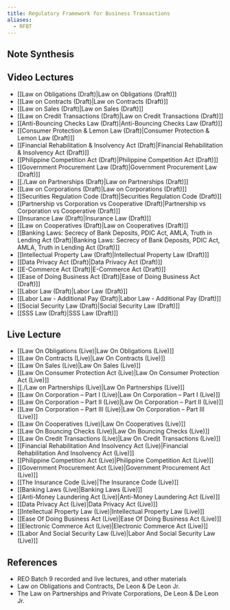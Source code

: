 ```yaml
---
title: Regulatory Framework for Business Transactions
aliases:
  - RFBT
---
```


## Note Synthesis

## Video Lectures
- [[Law on Obligations (Draft)|Law on Obligations (Draft)]]
- [[Law on Contracts (Draft)|Law on Contracts (Draft)]]
- [[Law on Sales (Draft)|Law on Sales (Draft)]]
- [[Law on Credit Transactions (Draft)|Law on Credit Transactions (Draft)]]
- [[Anti-Bouncing Checks Law (Draft)|Anti-Bouncing Checks Law (Draft)]]
- [[Consumer Protection & Lemon Law (Draft)|Consumer Protection & Lemon Law (Draft)]]
- [[Financial Rehabilitation & Insolvency Act (Draft)|Financial Rehabilitation & Insolvency Act (Draft)]]
- [[Philippine Competition Act (Draft)|Philippine Competition Act (Draft)]]
- [[Government Procurement Law (Draft)|Government Procurement Law (Draft)]]
- [[./Law on Partnerships (Draft)|Law on Partnerships (Draft)]]
- [[Law on Corporations (Draft)|Law on Corporations (Draft)]]
- [[Securities Regulation Code (Draft)|Securities Regulation Code (Draft)]]
- [[Partnership vs Corporation vs Cooperative (Draft)|Partnership vs Corporation vs Cooperative (Draft)]]
- [[Insurance Law (Draft)|Insurance Law (Draft)]]
- [[Law on Cooperatives (Draft)|Law on Cooperatives (Draft)]]
- [[Banking Laws: Secrecy of Bank Deposits, PDIC Act, AMLA, Truth in Lending Act (Draft)|Banking Laws: Secrecy of Bank Deposits, PDIC Act, AMLA, Truth in Lending Act (Draft)]]
- [[Intellectual Property Law (Draft)|Intellectual Property Law (Draft)]]
- [[Data Privacy Act (Draft)|Data Privacy Act (Draft)]]
- [[E-Commerce Act (Draft)|E-Commerce Act (Draft)]]
- [[Ease of Doing Business Act (Draft)|Ease of Doing Business Act (Draft)]]
- [[Labor Law (Draft)|Labor Law (Draft)]]
- [[Labor Law - Additional Pay (Draft)|Labor Law - Additional Pay (Draft)]]
- [[Social Security Law (Draft)|Social Security Law (Draft)]]
- [[SSS Law (Draft)|SSS Law (Draft)]]
## Live Lecture
- [[Law On Obligations (Live)|Law On Obligations (Live)]]
- [[Law On Contracts (Live)|Law On Contracts (Live)]]
- [[Law On Sales (Live)|Law On Sales (Live)]]
- [[Law On Consumer Protection Act (Live)|Law On Consumer Protection Act (Live)]]
- [[./Law on Partnerships (Live)|Law On Partnerships (Live)]]
- [[Law On Corporation – Part I (Live)|Law On Corporation – Part I (Live)]]
- [[Law On Corporation – Part II (Live)|Law On Corporation – Part II (Live)]]
- [[Law On Corporation – Part III (Live)|Law On Corporation – Part III (Live)]]
- [[Law On Cooperatives (Live)|Law On Cooperatives (Live)]]
- [[Law On Bouncing Checks (Live)|Law On Bouncing Checks (Live)]]
- [[Law On Credit Transactions (Live)|Law On Credit Transactions (Live)]]
- [[Financial Rehabilitation And Insolvency Act (Live)|Financial Rehabilitation And Insolvency Act (Live)]]
- [[Philippine Competition Act (Live)|Philippine Competition Act (Live)]]
- [[Government Procurement Act (Live)|Government Procurement Act (Live)]]
- [[The Insurance Code (Live)|The Insurance Code (Live)]]
- [[Banking Laws (Live)|Banking Laws (Live)]]
- [[Anti-Money Laundering Act (Live)|Anti-Money Laundering Act (Live)]]
- [[Data Privacy Act (Live)|Data Privacy Act (Live)]]
- [[Intellectual Property Law (Live)|Intellectual Property Law (Live)]]
- [[Ease Of Doing Business Act (Live)|Ease Of Doing Business Act (Live)]]
- [[Electronic Commerce Act (Live)|Electronic Commerce Act (Live)]]
- [[Labor And Social Security Law (Live)|Labor And Social Security Law (Live)]]
## References
- REO Batch 9 recorded and live lectures, and other materials
- Law on Obligations and Contracts, De Leon & De Leon Jr.
- The Law on Partnerships and Private Corporations, De Leon & De Leon Jr.
